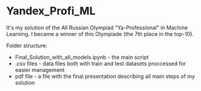 # Yandex_Profi_ML
It's my solution of the All Russian Olympiad "Ya-Professional" in Machine Learning. I became a winner of this Olympiade (the 7th place in the top-10).

Folder structure:
* Final_Solution_with_all_models.ipynb  - the main script
* .csv files - data files both with train and test datasets proccessed for easier management
* pdf file - a file with the final presentation describing all main steps of my solution

